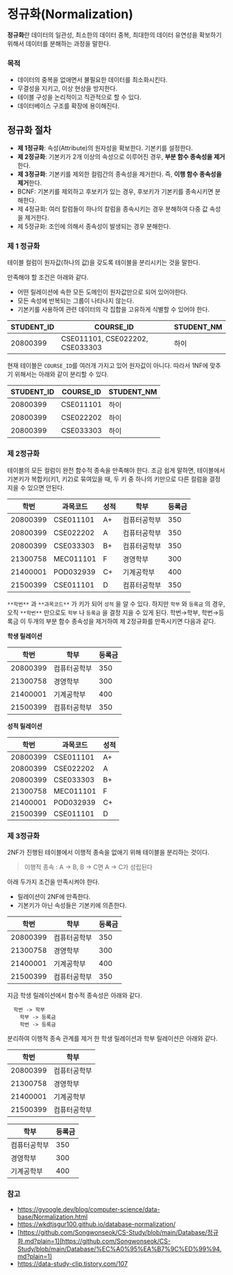 # 정규화(Normalization)

  **정규화**란 데이터의 일관성, 최소한의 데이터 중복, 최대한의 데이터 유연성을 확보하기 위해서 데이터를 분해하는 과정을 말한다.

### 목적

- 데이터의 중복을 없애면서 불필요한 데이터를 최소화시킨다.
- 무결성을 지키고, 이상 현상을 방지한다.
- 테이블 구성을 논리적이고 직관적으로 할 수 있다.
- 데이터베이스 구조를 확장에 용이해진다.

## 정규화 절차

- **제 1정규화**: 속성(Attribute)의 원자성을 확보한다. 기본키를 설정한다.
- **제 2정규화**: 기본키가 2개 이상의 속성으로 이루어진 경우, **부분 함수 종속성을 제거**한다.
- **제 3정규화**: 기본키를 제외한 컬럼간의 종속성을 제거한다. 즉, **이행 함수 종속성을 제거**한다.
- BCNF: 기본키를 제외하고 후보키가 있는 경우, 후보키가 기본키를 종속시키면 분해한다.
- 제 4정규화: 여러 칼럼들이 하나의 칼럼을 종속시키는 경우 분해하여 다중 값 속성을 제거한다.
- 제 5정규화: 조인에 의해서 종속성이 발생되는 경우 분해한다.

### 제 1 정규화

테이블 컬럼이 원자값(하나의 값)을 갖도록 테이블을 분리시키는 것을 말한다.

만족해야 할 조건은 아래와 같다.

- 어떤 릴레이션에 속한 모든 도메인이 원자값만으로 되어 있어야한다.
- 모든 속성에 반복되는 그룹이 나타나지 않는다.
- 기본키를 사용하여 관련 데이터의 각 집합을 고유하게 식별할 수 있어야 한다.

| STUDENT_ID | COURSE_ID | STUDENT_NM |
| --- | --- | --- |
| 20800399 | CSE011101, CSE022202, CSE033303 | 하이 |

현재 테이블은 `COURSE_ID`를 여러개 가지고 있어 원자값이 아니다. 따라서 1NF에 맞추기 위해서는 아래와 같이 분리할 수 있다.

| STUDENT_ID | COURSE_ID | STUDENT_NM |
| --- | --- | --- |
| 20800399 | CSE011101 | 하이 |
| 20800399 | CSE022202 | 하이 |
| 20800399 | CSE033303 | 하이 |

### **제 2정규화**

테이블의 모든 컬럼이 완전 함수적 종속을 만족해야 한다. 조금 쉽게 말하면, 테이블에서 기본키가 복합키(키1, 키2)로 묶여있을 때, 두 키 중 하나의 키만으로 다른 컬럼을 결정지을 수 있으면 안된다.

| 학번 | 과목코드 | 성적 | 학부 | 등록금 |
| --- | --- | --- | --- | --- |
| 20800399 | CSE011101 | A+ | 컴퓨터공학부 | 350 |
| 20800399 | CSE022202 | A | 컴퓨터공학부 | 350 |
| 20800399 | CSE033303 | B+ | 컴퓨터공학부 | 350 |
| 21300758 | MEC011101 | F | 경영학부 | 300 |
| 21400001 | POD032939 | C+ | 기계공학부 | 400 |
| 21500399 | CSE011101 | D | 컴퓨터공학부 | 350 |

`**학번**` 과 `**과목코드**` 가 키가 되어 `성적` 을 알 수 있다. 하지만 `학부` 와 `등록금` 의 경우, 오직 `**학번**` 만으로도 `학부` 나 `등록금` 을 결정 지을 수 있게 된다. 학번→학부, 학번→등록금 이 두개의 부분 함수 종속성을 제거하여 제 2정규화를 만족시키면 다음과 같다.

**학생 릴레이션**

| 학번 | 학부 | 등록금 |
| --- | --- | --- |
| 20800399 | 컴퓨터공학부 | 350 |
| 21300758 | 경영학부 | 300 |
| 21400001 | 기계공학부 | 400 |
| 21500399 | 컴퓨터공학부 | 350 |

**성적 릴레이션**

| 학번 | 과목코드 | 성적 |
| --- | --- | --- |
| 20800399 | CSE011101 | A+ |
| 20800399 | CSE022202 | A |
| 20800399 | CSE033303 | B+ |
| 21300758 | MEC011101 | F |
| 21400001 | POD032939 | C+ |
| 21500399 | CSE011101 | D |

### **제 3정규화**

2NF가 진행된 테이블에서 이행적 종속을 없애기 위해 테이블을 분리하는 것이다.

> 이행적 종속 : A → B, B → C면 A → C가 성립된다
> 

아래 두가지 조건을 만족시켜야 한다.

- 릴레이션이 2NF에 만족한다.
- 기본키가 아닌 속성들은 기본키에 의존한다.

| 학번 | 학부 | 등록금 |
| --- | --- | --- |
| 20800399 | 컴퓨터공학부 | 350 |
| 21300758 | 경영학부 | 300 |
| 21400001 | 기계공학부 | 400 |
| 21500399 | 컴퓨터공학부 | 350 |

지금 학생 릴레이션에서 함수적 종속성은 아래와 같다.

```
  학번 -> 학부
	학부 -> 등록금
	학번 -> 등록금
```

분리하여 이행적 종속 관계를 제거 한 학생 릴레이션과 학부 릴레이션은 아래와 같다.

| 학번 | 학부 |
| --- | --- |
| 20800399 | 컴퓨터공학부 |
| 21300758 | 경영학부 |
| 21400001 | 기계공학부 |
| 21500399 | 컴퓨터공학부 |

| 학부 | 등록금 |
| --- | --- |
| 컴퓨터공학부 | 350 |
| 경영학부 | 300 |
| 기계공학부 | 400 |

### 참고

- https://gyoogle.dev/blog/computer-science/data-base/Normalization.html
- https://wkdtjsgur100.github.io/database-normalization/
- [https://github.com/Songwonseok/CS-Study/blob/main/Database/정규화.md?plain=1](https://github.com/Songwonseok/CS-Study/blob/main/Database/%EC%A0%95%EA%B7%9C%ED%99%94.md?plain=1)
- https://data-study-clip.tistory.com/107
